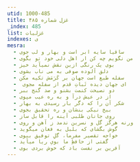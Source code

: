 ```yaml
---
utid: 1000-485
title: غزل شماره ۴۸۵
_index: 485
list: غزلیات
indexes: ی
mesra:
  - ساقیا سایه ابر است و بهار و لب جوی
  - من نگویم چه کن ار اهل دلی خود تو بگوی
  - بوی یک رنگی ازین نقش نمیآید خیز
  - دلق آلوده صوفی به می ناب بشوی
  - سفله طبع است جهان بر کَرَمَش تکیه مکن
  - ‌ ای جهان دیده ثَباتِ قدم از سفله مجوی
  - دو نصیحت کنمت بشنو و صد گنج ببر
  - از در عیش درآ و به ره عیب مپوی
  - شکر آن را که دگر بار رسیدی به بهار
  - بیخ نیکی بنشان و ره تحقیق بجوی
  - روی جانان طلبی آینه را قابل ساز
  - ورنه هرگز گل و نسرین ندمد ز آهن و روی
  - گوش بگشای که بلبل به فغان میگوید
  - خواجه تقصیر مفرما، گلِ توفیق ببوی
  - گفتی از حافظِ ما بویِ ریا میآید
  - آفرین بر نفست باد که خوش بردی بوی
---
```

